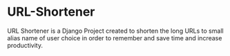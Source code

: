 # URL-Shortener
URL Shortener is a Django Project created to shorten the long URLs to small alias name of user choice in order to remember and save time and increase productivity.
